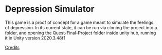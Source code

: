 # Depression Simulator

This game is a proof of concept for a game meant to simulate the feelings of depression. In its current state, it can be run via cloning the project into a folder, and opening the Quest-Final-Project folder inside unity hub, running it in Unity version 2020.3.48f1


[Credits](Quest-Final-Project/Assets/Credits.txt)